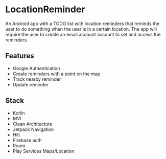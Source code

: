 # LocationReminder
An Android app with a TODO list with location reminders that reminds the user to do something when the user is in a certain location. The app will require the user to create an email account account to set and access the reminders.

## Features
 - Google Authentication
 - Create reminders with a point on the map
 - Track nearby reminder
 - Update reminder

## Stack
 - Kotlin
 - MVI
 - Clean Architecture
 - Jetpack Navigation
 - Hilt
 - Firebase auth
 - Room
 - Play Services Maps/Location
